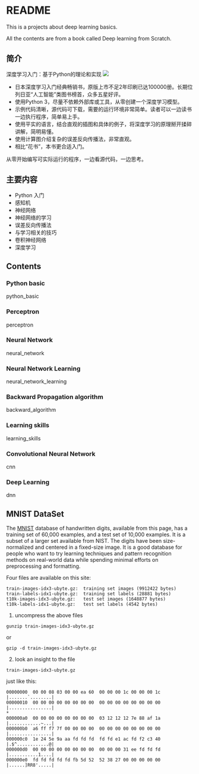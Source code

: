 # README

This is a projects about deep learning basics.

All the contents are from a book called Deep learning from Scratch.

## 简介
深度学习入门：基于Python的理论和实现
![](https://note.youdao.com/yws/api/personal/file/WEB1b21eedb4a3e78c5e742ffa97d9c15d5?method=download&shareKey=b4dea69cb97bc9518be0886de84013c7)

- 日本深度学习入门经典畅销书，原版上市不足2年印刷已达100000册。长期位列日亚“人工智能”类图书榜首，众多五星好评。
- 使用Python 3，尽量不依赖外部库或工具，从零创建一个深度学习模型。
- 示例代码清晰，源代码可下载，需要的运行环境非常简单。读者可以一边读书一边执行程序，简单易上手。
- 使用平实的语言，结合直观的插图和具体的例子，将深度学习的原理掰开揉碎讲解，简明易懂。
- 使用计算图介绍复杂的误差反向传播法，非常直观。
- 相比“花书”，本书更合适入门。

从零开始编写可实际运行的程序，一边看源代码，一边思考。

## 主要内容
- Python 入门
- 感知机
- 神经网络
- 神经网络的学习
- 误差反向传播法
- 与学习相关的技巧
- 卷积神经网络
- 深度学习

## Contents 
### Python basic
python_basic

### Perceptron
perceptron

### Neural Network
neural_network

### Neural Network Learning
neural_network_learning

### Backward Propagation algorithm
backward_algorithm

### Learning skills
learning_skills

### Convolutional Neural Network
cnn

### Deep Learning
dnn

## MNIST DataSet
The [MNIST](http://yann.lecun.com/exdb/mnist/) database of handwritten digits, available from this page, has a training set of 60,000 examples, and a test set of 10,000 examples. It is a subset of a larger set available from NIST. The digits have been size-normalized and centered in a fixed-size image.
It is a good database for people who want to try learning techniques and pattern recognition methods on real-world data while spending minimal efforts on preprocessing and formatting.

Four files are available on this site:
```
train-images-idx3-ubyte.gz:  training set images (9912422 bytes) 
train-labels-idx1-ubyte.gz:  training set labels (28881 bytes) 
t10k-images-idx3-ubyte.gz:   test set images (1648877 bytes) 
t10k-labels-idx1-ubyte.gz:   test set labels (4542 bytes)
```

1. uncompress the above files
```
gunzip train-images-idx3-ubyte.gz
```
or
```
gzip -d train-images-idx3-ubyte.gz
```

2. look an insight to the file
```
train-images-idx3-ubyte.gz
```
just like this:
```
00000000  00 00 08 03 00 00 ea 60  00 00 00 1c 00 00 00 1c  |.......`........|
00000010  00 00 00 00 00 00 00 00  00 00 00 00 00 00 00 00  |................|
*
000000a0  00 00 00 00 00 00 00 00  03 12 12 12 7e 88 af 1a  |............~...|
000000b0  a6 ff f7 7f 00 00 00 00  00 00 00 00 00 00 00 00  |................|
000000c0  1e 24 5e 9a aa fd fd fd  fd fd e1 ac fd f2 c3 40  |.$^............@|
000000d0  00 00 00 00 00 00 00 00  00 00 00 31 ee fd fd fd  |...........1....|
000000e0  fd fd fd fd fd fb 5d 52  52 38 27 00 00 00 00 00  |......]RR8'.....|
```

